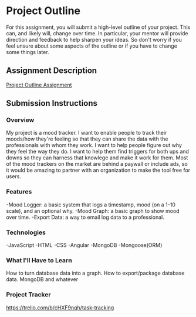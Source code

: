 # Project Outline
For this assignment, you will submit a high-level outline of your project. This can, and likely will, change over time. In particular, your mentor will provide direction and feedback to help sharpen your ideas. So don't worry if you feel unsure about some aspects of the outline or if you have to change some things later.

## Assignment Description
[Project Outline Assignment](https://education.launchcode.org/liftoff/modules/assignments/project-outline)

## Submission Instructions

### Overview
My project is a mood tracker. I want to enable people to track their moods/how they're feeling so that they can share the data with the professionals with whom they work. I want to help people figure out why they feel the way they do. I want to help them find triggers for both ups and downs so they can harness that knowlege and make it work for them. Most of the mood trackers on the market are behind a paywall or include ads, so it would be amazing to partner with an organization to make the tool free for users.
### Features
-Mood Logger: a basic system that logs a timestamp, mood (on a 1-10 scale), and an optional why.
-Mood Graph: a basic graph to show mood over time.
-Export Data: a way to email log data to a professional.
### Technologies
-JavaScript
-HTML
-CSS
-Angular
-MongoDB
-Mongoose(ORM)

### What I'll Have to Learn
How to turn database data into a graph. How to export/package database data. MongoDB and whatever 
### Project Tracker
https://trello.com/b/cHXF9nqh/task-tracking
